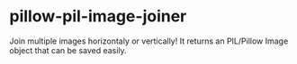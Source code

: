 # pillow-pil-image-joiner
Join multiple images horizontaly or vertically! It returns an PIL/Pillow Image object that can be saved easily.
